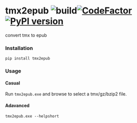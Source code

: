 # tmx2epub ![build](https://github.com/ffreemt/xtl-read-assistant/workflows/build/badge.svg)[![CodeFactor](https://www.codefactor.io/repository/github/ffreemt/tmx2epub/badge)](https://www.codefactor.io/repository/github/ffreemt/tmx2epub)[![PyPI version](https://badge.fury.io/py/tmx2epub.svg)](https://badge.fury.io/py/tmx2epub)
convert tmx to epub

### Installation
```pip install tmx2epub```

### Usage

#### Casual
Run `tmx2epub.exe` and browse to select a tmx/gz/bzip2 file.

#### Adavanced
`tmx2epub.exe --helpshort`
